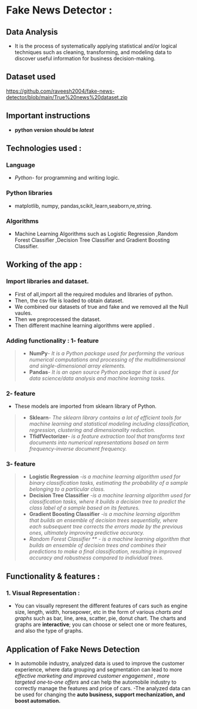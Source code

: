 # Fake News Detector :

## Data Analysis
- It is the process of systematically applying statistical and/or logical techniques such as cleaning, transforming, and modeling data to discover useful information for business decision-making. 

## Dataset used 
[https://github.com/raveesh2004/fake-news-detector/blob/main/True%20news%20dataset.zip
](url)

## Important instructions
- **python version should be *latest***

## Technologies used :
### Language 
- *Python*- for programming and writing logic.
  
### Python libraries 
-   matplotlib, numpy, pandas,scikit_learn,seaborn,re,string.
### Algorithms 
- Machine Learning Algorithms such as Logistic Regression ,Random Forest Classifier ,Decision Tree Classifier and Gradient Boosting Classifier.

## Working of the app :
### Import libraries and dataset.
- First of all,import all the required modules and libraries of python.
- Then, the csv file is loaded to obtain dataset.
- We combined our datasets of true and fake and we removed all the Null vaules.
- Then we preprocessed the dataset.
- Then different machine learning algorithms were applied .

### Adding functionality : 1- feature
> - **NumPy**- *It is  a Python package used for performing the various numerical computations and processing of the multidimensional and single-dimensional array elements.*
> - **Pandas**- *It is an open source Python package that is used for data science/data analysis and machine learning tasks.*

### 2- feature
- These models are imported from sklearn library of Python.
> - **Sklearn**- *The sklearn library contains a lot of efficient tools for machine learning and statistical modeling including classification, regression, clustering and dimensionality reduction.*
> - **TfidfVectorizer**- *is a feature extraction tool that transforms text documents into numerical representations based on term frequency-inverse document frequency.*

### 3- feature
> - **Logistic Regression** -*is a machine learning algorithm used for binary classification tasks, estimating the probability of a sample belonging to a particular class.*
> - **Decision Tree Classifier** -*is a machine learning algorithm used for classification tasks, where it builds a decision tree to predict the class label of a sample based on its features.*
> - **Gradient Boosting Classifier** -*is a machine learning algorithm that builds an ensemble of decision trees sequentially, where each subsequent tree corrects the errors made by the previous ones, ultimately improving predictive accuracy.*
> - **Random Forest Classifier ** -* is a machine learning algorithm that builds an ensemble of decision trees and combines their predictions to make a final classification, resulting in improved accuracy and robustness compared to individual trees.*
> 
## Functionality & features :
### 1. Visual Representation :
- You can visually represent the different features of cars such as engine size, length, width, horsepower, etc in the form of various *charts and graphs* such as bar, line, area, scatter, pie, donut chart. The charts and graphs are **interactive**; you can choose or select one or more features, and also the type of graphs.








## Application of Fake News Detection 
- In automobile industry, analyzed data is used to improve the customer experience, where data grouping and segmentation can lead to more *effective marketing and improved customer engagement , more targeted one‑to‑one offers* and can help the automobile industry to correctly manage the features and price of cars. 
-The analyzed data can be used for changing the **auto business, support mechanization, and boost automation.**
